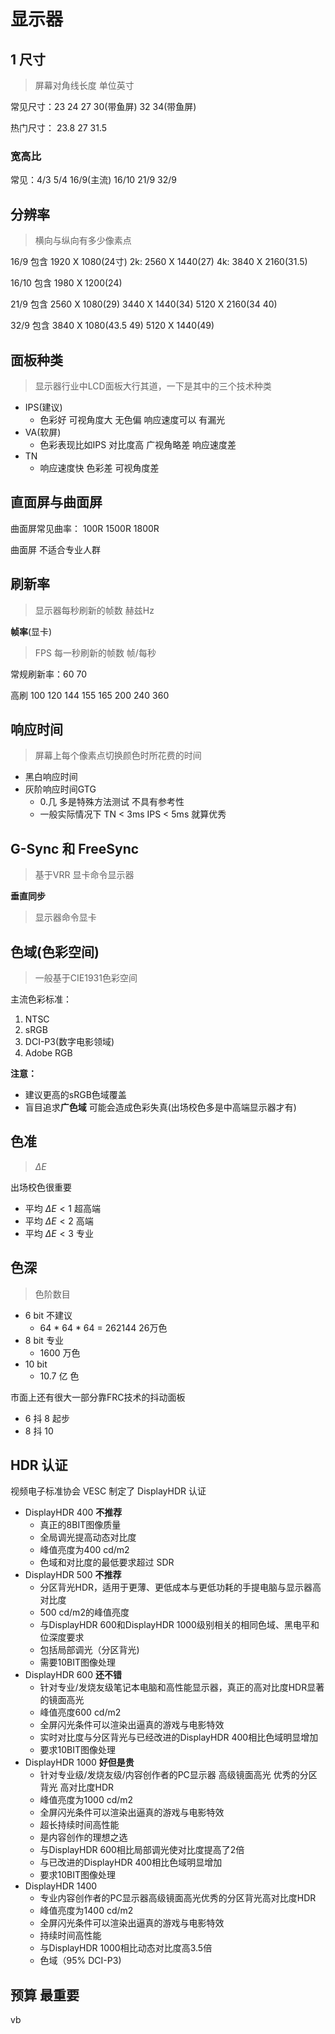 # 显示器

## 1 尺寸

> 屏幕对角线长度 单位英寸

常见尺寸：23 24 27 30(带鱼屏) 32 34(带鱼屏)

热门尺寸： 23.8 27 31.5

### 宽高比

常见：4/3 5/4 16/9(主流) 16/10 21/9 32/9

## 分辨率

> 横向与纵向有多少像素点

16/9 包含 1920 X 1080(24寸) 2k: 2560 X 1440(27) 4k: 3840 X 2160(31.5)

16/10 包含 1980 X 1200(24)

21/9 包含 2560 X 1080(29) 3440 X 1440(34) 5120 X 2160(34 40) 

32/9 包含 3840 X 1080(43.5 49) 5120 X 1440(49)

## 面板种类

> 显示器行业中LCD面板大行其道，一下是其中的三个技术种类

- IPS(建议)
  - 色彩好 可视角度大 无色偏 响应速度可以 有漏光
- VA(软屏)
  - 色彩表现比如IPS 对比度高 广视角略差 响应速度差
- TN
  - 响应速度快 色彩差 可视角度差

## 直面屏与曲面屏

曲面屏常见曲率： 100R 1500R 1800R

曲面屏 不适合专业人群

## 刷新率

> 显示器每秒刷新的帧数 赫兹Hz

**帧率**(显卡)

>  FPS 每一秒刷新的帧数 帧/每秒

常规刷新率：60 70

高刷 100 120 144 155 165 200 240 360

## 响应时间

> 屏幕上每个像素点切换颜色时所花费的时间

- 黑白响应时间
- 灰阶响应时间GTG 
  - 0.几 多是特殊方法测试 不具有参考性
  - 一般实际情况下 TN < 3ms IPS < 5ms 就算优秀

## G-Sync 和 FreeSync

> 基于VRR 显卡命令显示器

**垂直同步**

> 显示器命令显卡

## 色域(色彩空间)

> 一般基于CIE1931色彩空间

主流色彩标准：   
1. NTSC
2. sRGB
3. DCI-P3(数字电影领域)
4. Adobe RGB

**注意：**

- 建议更高的sRGB色域覆盖
- 盲目追求**广色域** 可能会造成色彩失真(出场校色多是中高端显示器才有)

## 色准

> $\Delta E$ 

出场校色很重要 
- 平均 $\Delta E < 1$  超高端
- 平均 $\Delta E < 2$ 高端
- 平均 $\Delta E < 3$ 专业

## 色深 

> 色阶数目

- 6 bit 不建议
  - 64 * 64 * 64 = 262144 26万色 
- 8 bit 专业
  - 1600 万色
- 10 bit
  - 10.7 亿 色

市面上还有很大一部分靠FRC技术的抖动面板

- 6 抖 8 起步
- 8 抖 10

## HDR 认证

视频电子标准协会 VESC 制定了 DisplayHDR 认证

- DisplayHDR 400 **不推荐**
  - 真正的8BIT图像质量
  - 全局调光提高动态对比度
  - 峰值亮度为400 cd/m2
  - 色域和对比度的最低要求超过 SDR
- DisplayHDR 500 **不推荐**
  - 分区背光HDR，适用于更薄、更低成本与更低功耗的手提电脑与显示器高对比度
  - 500 cd/m2的峰值亮度
  - 与DisplayHDR 600和DisplayHDR 1000级别相关的相同色域、黑电平和位深度要求
  - 包括局部调光（分区背光)
  - 需要10BIT图像处理
- DisplayHDR 600 **还不错**
  - 针对专业/发烧友级笔记本电脑和高性能显示器，真正的高对比度HDR显著的镜面高光
  - 峰值亮度600 cd/m2
  - 全屏闪光条件可以渲染出逼真的游戏与电影特效
  - 实时对比度与分区背光与已经改进的DisplayHDR 400相比色域明显增加
  - 要求10BIT图像处理
- DisplayHDR 1000 **好但是贵**
  - 针对专业级/发烧友级/内容创作者的PC显示器 高级镜面高光 优秀的分区背光 高对比度HDR
  - 峰值亮度为1000 cd/m2
  - 全屏闪光条件可以渲染出逼真的游戏与电影特效
  - 超长持续时间高性能
  - 是内容创作的理想之选
  - 与DisplayHDR 600相比局部调光使对比度提高了2倍
  - 与已改进的DisplayHDR 400相比色域明显增加
  - 要求10BIT图像处理
- DisplayHDR 1400
  - 专业内容创作者的PC显示器高级镜面高光优秀的分区背光高对比度HDR
  - 峰值亮度为1400 cd/m2
  - 全屏闪光条件可以渲染出逼真的游戏与电影特效
  - 持续时间高性能
  - 与DisplayHDR 1000相比动态对比度高3.5倍
  - 色域（95% DCI-P3)

## 预算 **最重要**

vb